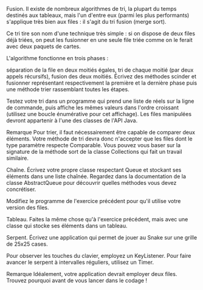 Fusion. Il existe de nombreux algorithmes de tri, la plupart du temps destinés aux tableaux, mais l'un d'entre eux (parmi les plus performants) s'applique très bien aux files : il s'agit du tri fusion (merge sort).

Ce tri tire son nom d'une technique très simple : si on dispose de deux files déjà triées, on peut les fusionner en une seule file triée comme on le ferait avec deux paquets de cartes.

L'algorithme fonctionne en trois phases :

séparation de la file en deux moitiés égales,
tri de chaque moitié (par deux appels récursifs),
fusion des deux moitiés.
Écrivez des méthodes scinder et fusionner représentant respectivement la première et la dernière phase puis une méthode trier rassemblant toutes les étapes.

Testez votre tri dans un programme qui prend une liste de réels sur la ligne de commande, puis affiche les mêmes valeurs dans l'ordre croissant (utilisez une boucle énumérative pour cet affichage). Les files manipulées devront appartenir à l'une des classes de l'API Java.

Remarque Pour trier, il faut nécessairement être capable de comparer deux éléments. Votre méthode de tri devra donc n'accepter que les files dont le type paramètre respecte Comparable<T>. Vous pouvez vous baser sur la signature de la méthode sort de la classe Collections qui fait un travail similaire.

Chaîne. Écrivez votre propre classe respectant Queue<E> et stockant ses éléments dans une liste chaînée. Regardez dans la documentation de la classe AbstractQueue<E> pour découvrir quelles méthodes vous devez concrétiser.

Modifiez le programme de l'exercice précédent pour qu'il utilise votre version des files.

Tableau. Faites la même chose qu'à l'exercice précédent, mais avec une classe qui stocke ses éléments dans un tableau.

 Serpent. Écrivez une application qui permet de jouer au Snake sur une grille de 25x25 cases.



Pour observer les touches du clavier, employez un KeyListener. Pour faire avancer le serpent à intervalles réguliers, utilisez un Timer.

Remarque Idéalement, votre application devrait employer deux files. Trouvez pourquoi avant de vous lancer dans le codage !
